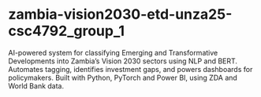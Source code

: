 # zambia-vision2030-etd-unza25-csc4792_group_1
AI-powered system for classifying Emerging and Transformative Developments into Zambia’s Vision 2030 sectors using NLP and BERT. Automates tagging, identifies investment gaps, and powers dashboards for policymakers. Built with Python, PyTorch and Power BI, using ZDA and World Bank data.
